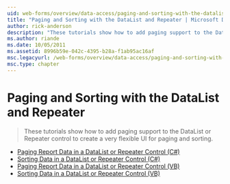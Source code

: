 ```yaml
---
uid: web-forms/overview/data-access/paging-and-sorting-with-the-datalist-and-repeater/index
title: "Paging and Sorting with the DataList and Repeater | Microsoft Docs"
author: rick-anderson
description: "These tutorials show how to add paging support to the DataList or Repeater control to create a very flexible UI for paging and sorting."
ms.author: riande
ms.date: 10/05/2011
ms.assetid: 8996b59e-042c-4395-b28a-f1ab95ac16af
msc.legacyurl: /web-forms/overview/data-access/paging-and-sorting-with-the-datalist-and-repeater
msc.type: chapter
---
```

# Paging and Sorting with the DataList and Repeater

> These tutorials show how to add paging support to the DataList or Repeater control to create a very flexible UI for paging and sorting.

- [Paging Report Data in a DataList or Repeater Control (C#)](paging-report-data-in-a-datalist-or-repeater-control-cs.md)
- [Sorting Data in a DataList or Repeater Control (C#)](sorting-data-in-a-datalist-or-repeater-control-cs.md)
- [Paging Report Data in a DataList or Repeater Control (VB)](paging-report-data-in-a-datalist-or-repeater-control-vb.md)
- [Sorting Data in a DataList or Repeater Control (VB)](sorting-data-in-a-datalist-or-repeater-control-vb.md)
